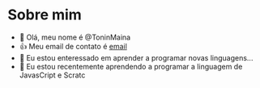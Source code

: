 # Sobre mim

- 👋 Olá, meu nome é @ToninMaina
- :+1: Meu email de contato é [email](antonio.maina.neto@escola.pr.gov.br)
- 👀 Eu estou enteressado em aprender a programar novas linguagens...
- 🌱 Eu estou recentemente aprendendo a programar a linguagem de JavasCript e Scratc

